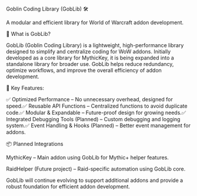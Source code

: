 Goblin Coding Library (GobLib) 🛠️

A modular and efficient library for World of Warcraft addon development.

🚀 What is GobLib?

GobLib (Goblin Coding Library) is a lightweight, high-performance library designed to simplify and centralize coding for WoW addons. Initially developed as a core library for MythicKey, it is being expanded into a standalone library for broader use. GobLib helps reduce redundancy, optimize workflows, and improve the overall efficiency of addon development.

🔧 Key Features:

✅ Optimized Performance – No unnecessary overhead, designed for speed.✅ Reusable API Functions – Centralized functions to avoid duplicate code.✅ Modular & Expandable – Future-proof design for growing needs.✅ Integrated Debugging Tools (Planned) – Custom debugging and logging system.✅ Event Handling & Hooks (Planned) – Better event management for addons.

📦 Planned Integrations

MythicKey – Main addon using GobLib for Mythic+ helper features.

RaidHelper (Future project) – Raid-specific automation using GobLib core.

GobLib will continue evolving to support additional addons and provide a robust foundation for efficient addon development.

